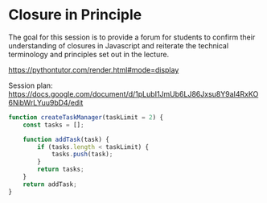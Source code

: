 # Closure in Principle

The goal for this session is to provide a forum for students to confirm their understanding of closures in Javascript and reiterate the technical terminology and principles set out in the lecture.

https://pythontutor.com/render.html#mode=display

Session plan: https://docs.google.com/document/d/1pLubI1JmUb6LJ86Jxsu8Y9aI4RxKO6NibWrLYuu9bD4/edit

```js
function createTaskManager(taskLimit = 2) {
    const tasks = [];

    function addTask(task) {
        if (tasks.length < taskLimit) {
            tasks.push(task);
        }
        return tasks;
    }
    return addTask;
}
```
